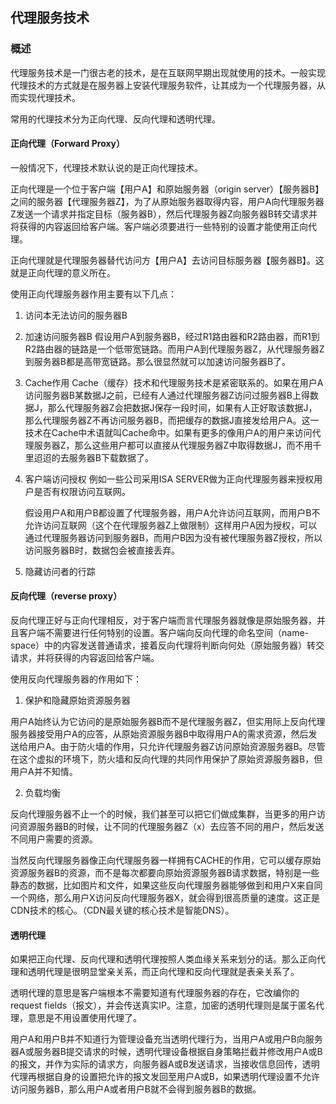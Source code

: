 ## 代理服务技术

### 概述

代理服务技术是一门很古老的技术，是在互联网早期出现就使用的技术。一般实现代理技术的方式就是在服务器上安装代理服务软件，让其成为一个代理服务器，从而实现代理技术。

常用的代理技术分为正向代理、反向代理和透明代理。

#### 正向代理（Forward Proxy）
 
一般情况下，代理技术默认说的是正向代理技术。

正向代理是一个位于客户端【用户A】和原始服务器（origin server）【服务器B】之间的服务器【代理服务器Z】，为了从原始服务器取得内容，用户A向代理服务器Z发送一个请求并指定目标（服务器B），然后代理服务器Z向服务器B转交请求并将获得的内容返回给客户端。客户端必须要进行一些特别的设置才能使用正向代理。

正向代理就是代理服务器替代访问方【用户A】去访问目标服务器【服务器B】。这就是正向代理的意义所在。

使用正向代理服务器作用主要有以下几点：

1. 访问本无法访问的服务器B
2. 加速访问服务器B
	假设用户A到服务器B，经过R1路由器和R2路由器，而R1到R2路由器的链路是一个低带宽链路。而用户A到代理服务器Z，从代理服务器Z到服务器B都是高带宽链路。那么很显然就可以加速访问服务器B了。
3. Cache作用
	Cache（缓存）技术和代理服务技术是紧密联系的。如果在用户A访问服务器B某数据J之前，已经有人通过代理服务器Z访问过服务器B上得数据J，那么代理服务器Z会把数据J保存一段时间，如果有人正好取该数据J，那么代理服务器Z不再访问服务器B，而把缓存的数据J直接发给用户A。这一技术在Cache中术语就叫Cache命中。如果有更多的像用户A的用户来访问代理服务器Z，那么这些用户都可以直接从代理服务器Z中取得数据J，而不用千里迢迢的去服务器B下载数据了。
4. 客户端访问授权
	例如一些公司采用ISA SERVER做为正向代理服务器来授权用户是否有权限访问互联网。

	假设用户A和用户B都设置了代理服务器，用户A允许访问互联网，而用户B不允许访问互联网（这个在代理服务器Z上做限制）这样用户A因为授权，可以通过代理服务器访问到服务器B，而用户B因为没有被代理服务器Z授权，所以访问服务器B时，数据包会被直接丢弃。

5. 隐藏访问者的行踪


#### 反向代理（reverse proxy）

反向代理正好与正向代理相反，对于客户端而言代理服务器就像是原始服务器，并且客户端不需要进行任何特别的设置。客户端向反向代理的命名空间（name-space）中的内容发送普通请求，接着反向代理将判断向何处（原始服务器）转交请求，并将获得的内容返回给客户端。

使用反向代理服务器的作用如下：

1. 保护和隐藏原始资源服务器

用户A始终认为它访问的是原始服务器B而不是代理服务器Z，但实用际上反向代理服务器接受用户A的应答，从原始资源服务器B中取得用户A的需求资源，然后发送给用户A。由于防火墙的作用，只允许代理服务器Z访问原始资源服务器B。尽管在这个虚拟的环境下，防火墙和反向代理的共同作用保护了原始资源服务器B，但用户A并不知情。

2. 负载均衡

反向代理服务器不止一个的时候，我们甚至可以把它们做成集群，当更多的用户访问资源服务器B的时候，让不同的代理服务器Z（x）去应答不同的用户，然后发送不同用户需要的资源。

当然反向代理服务器像正向代理服务器一样拥有CACHE的作用，它可以缓存原始资源服务器B的资源，而不是每次都要向原始资源服务器B请求数据，特别是一些静态的数据，比如图片和文件，如果这些反向代理服务器能够做到和用户X来自同一个网络，那么用户X访问反向代理服务器X，就会得到很高质量的速度。这正是CDN技术的核心。（CDN最关键的核心技术是智能DNS）。

#### 透明代理

如果把正向代理、反向代理和透明代理按照人类血缘关系来划分的话。那么正向代理和透明代理是很明显堂亲关系，而正向代理和反向代理就是表亲关系了。

透明代理的意思是客户端根本不需要知道有代理服务器的存在，它改编你的request fields（报文），并会传送真实IP。注意，加密的透明代理则是属于匿名代理，意思是不用设置使用代理了。

用户A和用户B并不知道行为管理设备充当透明代理行为，当用户A或用户B向服务器A或服务器B提交请求的时候，透明代理设备根据自身策略拦截并修改用户A或B的报文，并作为实际的请求方，向服务器A或B发送请求，当接收信息回传，透明代理再根据自身的设置把允许的报文发回至用户A或B，如果透明代理设置不允许访问服务器B，那么用户A或者用户B就不会得到服务器B的数据。

